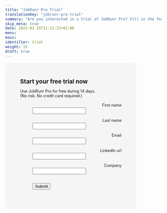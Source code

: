 ```yaml
---
title: "JobRunr Pro Trial"
translationKey: "jobrunr-pro-trial"
summary: "Are you interested in a trial of JobRunr Pro? Fill in the form below and we will send you all the necessary information to get started!"
skip_meta: true
date: 2022-03-15T11:12:23+02:00
menu:
main:
identifier: trial
weight: 15
draft: true
---
```


<style>
    #trial-form {
        font-size: 90%;
    }
    #trial-form dl {
        margin: 0 0 1em;
    }
    #trial-form dl input[type="text"] {
        width: 60%;
    }
    @media only screen and (max-width: 1140px) {
        #like-a-pro {
            display: none;
        }
    }
</style>

<script type="text/javascript">
    document.addEventListener("DOMContentLoaded", function(event) {
        document.getElementById('firstName').focus();
    });

    function submitForm() {
        const firstNameField = document.getElementById('firstName');
        const lastNameField = document.getElementById('lastName');
        const emailField = document.getElementById('email');
        const linkedInField = document.getElementById('linkedIn');
        const companyField = document.getElementById('company');

        const firstName = firstNameField.value;
        const lastName = lastNameField.value;
        const email = emailField.value;
        const linkedIn = linkedInField.value;
        const company = companyField.value;
        
        if(!firstName || !lastName || !email || !company || !email.includes('@') || !(linkedIn.startsWith('https://linkedin') || linkedIn.startsWith('https://www.linkedin'))) {
            document.getElementById('trial-form-error').style.display = 'block';
        } else {
            document.getElementById('trial-form-error').style.display = 'none';
            
            firstNameField.disabled = true;
            lastNameField.disabled = true;
            emailField.disabled = true;
            linkedInField.disabled = true;
            companyField.disabled = true;
            document.getElementById('submit-btn').disabled = true;
            const trialData = {
                firstName: firstName,
                lastName: lastName,
                email: email,
                linkedIn: linkedIn,
                company: company
            };
            fetch('https://api.jobrunr.io/api/request-trial', {method: 'POST', headers: {'Content-Type': 'application/json'}, body: JSON.stringify(trialData)})
                .then(resp => {
                    if(resp.status === 200) {
                        document.getElementById('trial-form').style.display = 'none';
                        document.getElementById('trial-success-response').style.display = 'block';
                    } else {
                        document.getElementById('trial-form').style.display = 'none';
                        document.getElementById('trial-error-response').style.display = 'block';
                }
                })
                .catch(error => {
                    document.getElementById('trial-form').style.display = 'none';
                    document.getElementById('trial-error-response').style.display = 'block';
                });
        }
        return false;
    }

</script>

<div style="display: flex; column-gap: 100px;">
    <div style="flex: 0.8; background: #f5f5f5; padding: 3rem; border: #f5f5f5; border-radius: 10px; margin-bottom: 5rem;">
        <div id="trial-form">
            <form novalidate="">
                <h2 style="margin: 0 0 .5em;">Start your free trial now</h2>
                <p style="margin-bottom: 0">
                    Use JobRunr Pro for free during 14 days.<br />(No risk. No credit card required.)<br/>
                </p>
                <br />
                <div>
                    <dl>
                        <dt style="text-align: right"><label for="firstName">First name </label></dt> 
                        <dd><input type="text" value="" name="firstName" class="" id="firstName" /></dd>
                    </dl>
                    <dl>
                        <dt style="text-align: right"><label for="lastName">Last name </label></dt> 
                        <dd><input type="text" value="" name="lastName" class="" id="lastName" /></dd>
                    </dl>
                    <dl>
                        <dt style="text-align: right"><label for="email">Email </label></dt> 
                        <dd><input type="text" value="" name="email" class="" id="email" /></dd>
                    </dl>
                    <dl>
                        <dt style="text-align: right"><label for="linkedIn">LinkedIn url</label></dt> 
                        <dd><input type="text" value="" name="linkedIn" class="" id="linkedIn" /></dd>
                    </dl>
                    <dl>
                        <dt style="text-align: right"><label for="company">Company</label></dt> 
                        <dd><input type="text" value="" name="company" class="" id="company" /></dd>
                    </dl>
                    <dl id="trial-form-error" style="display: none">
                        <dt style="text-align: right">&nbsp;</dt> 
                        <dd>
                            <div class="response" style="color:red;">All fields are required.</div>
                        </dd>
                    </dl>
                    <dl>
                        <dt style="text-align: right">&nbsp;</dt> 
                        <dd>
                            <input id="submit-btn" type="button" value="Submit" onclick="submitForm();" />
                        </dd>
                    </dl>
                </div>
            </form>
        </div>
        <div id="mce-responses" class="clear">
            <div class="response" id="trial-error-response" style="display:none; color:red;">Error submitting your request for a trial. Please try again later.</div>
            <div class="response" id="trial-success-response" style="display:none">Thanks for requesting a trial. I will get back to you as soon as possible.</div>
        </div> 
    </div>
    <div id="like-a-pro" style="flex: 1;">
        <h2 style="margin: 1em 0 .5em 0;">Run all your Java jobs, like a Pro.</h2>
        <figure style="margin: 0em 0 1.5em 0">
            <img src="/try-jobrunr-pro.png" class="kg-image" style="max-height: 450px; border-radius: 10px">
            <figcaption>Use JobRunr Pro to launch millions of jobs and make your<br>development life hassle-free!</figcaption>
        </figure>
    </div>
</div>